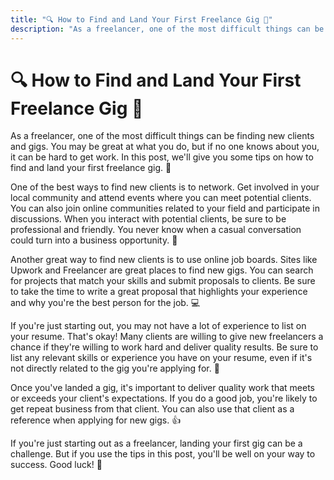 ```yaml
---
title: "🔍 How to Find and Land Your First Freelance Gig 💼"
description: "As a freelancer, one of the most difficult things can be finding new clients and gigs. You may be great at what you do, but if no one knows about you, it can be hard to get work. In this post, we'll give you some tips on how to find and land your first freelance gig. 💪"
---
```


# 🔍 How to Find and Land Your First Freelance Gig 💼

As a freelancer, one of the most difficult things can be finding new clients and gigs. You may be great at what you do, but if no one knows about you, it can be hard to get work. In this post, we'll give you some tips on how to find and land your first freelance gig. 💪

One of the best ways to find new clients is to network. Get involved in your local community and attend events where you can meet potential clients. You can also join online communities related to your field and participate in discussions. When you interact with potential clients, be sure to be professional and friendly. You never know when a casual conversation could turn into a business opportunity. 🤝

Another great way to find new clients is to use online job boards. Sites like Upwork and Freelancer are great places to find new gigs. You can search for projects that match your skills and submit proposals to clients. Be sure to take the time to write a great proposal that highlights your experience and why you're the best person for the job. 💻

If you're just starting out, you may not have a lot of experience to list on your resume. That's okay! Many clients are willing to give new freelancers a chance if they're willing to work hard and deliver quality results. Be sure to list any relevant skills or experience you have on your resume, even if it's not directly related to the gig you're applying for. 📄

Once you've landed a gig, it's important to deliver quality work that meets or exceeds your client's expectations. If you do a good job, you're likely to get repeat business from that client. You can also use that client as a reference when applying for new gigs. 👍

If you're just starting out as a freelancer, landing your first gig can be a challenge. But if you use the tips in this post, you'll be well on your way to success. Good luck! 🚀
